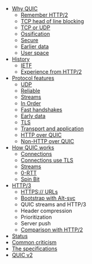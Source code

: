 * [Why QUIC](why-quic.md)
    * [Remember HTTP/2](why-h2.md)
    * [TCP head of line blocking](why-tcphol.md)
    * [TCP or UDP](why-tcpudp.md)
    * [Ossification](why-ossification.md)
    * [Secure](why-secure.md)
    * [Earlier data](why-earlierdata.md)
    * [User space](why-userspace.md)
* [History](history.md)
    * [IETF](history-ietf.md)
    * [Experience from HTTP/2](history-h2.md)
* [Protocol features](the-protocol.md)
    * [UDP](feature-udp.md)
    * [Reliable](feature-reliable.md)
    * [Streams](feature-streams.md)
    * [In Order](feature-inorder.md)
    * [Fast handshakes](feature-handshakes.md)
    * [Early data](feature-earlydata.md)
    * [TLS](feature-tls.md)
    * [Transport and application](feature-trans-app.md)
    * [HTTP over QUIC](feature-http.md)
    * [Non-HTTP over QUIC](feature-nonhttp.md)
* [How QUIC works](quic.md)
    * [Connections](quic-connections.md)
    * [Connections use TLS](quic-tls.md)
    * [Streams](quic-streams.md)
    * [0-RTT](quic-0rtt.md)
    * [Spin Bit](quic-spinbit.md)
* [HTTP/3](h3.md)
    * [HTTPS:// URLs](h3-https.md)
    * [Bootstrap with Alt-svc](h3-altsvc.md)
    * QUIC streams and HTTP/3
    * Header compression
    * Prioritization
    * Server push
    * [Comparison with HTTP/2](h3-h2.md)
* [Status](status.md)
* [Common criticism](criticism.md)
* [The specifications](specs.md)
* [QUIC v2](quic-v2.md)
